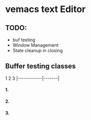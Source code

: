 # vemacs text Editor


## TODO:
- buf testing
- Window Management
- State cleanup in closing

## Buffer testing classes
1            2       3
|------------|-------|

#### 1.

#### 2.

#### 3.

